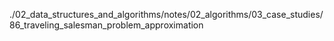 ./02_data_structures_and_algorithms/notes/02_algorithms/03_case_studies/86_traveling_salesman_problem_approximation
